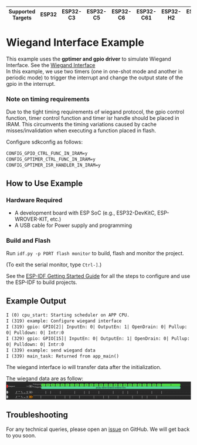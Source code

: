 | Supported Targets | ESP32 | ESP32-C3 | ESP32-C5 | ESP32-C6 | ESP32-C61 | ESP32-H2 | ESP32-H21 | ESP32-H4 | ESP32-P4 | ESP32-S2 | ESP32-S3 |
| ----------------- | ----- | -------- | -------- | -------- | --------- | -------- | --------- | -------- | -------- | -------- | -------- |

# Wiegand Interface Example

This example uses the **gptimer and gpio driver** to simulate Wiegand Interface. See the [Wiegand Interface](https://en.wikipedia.org/wiki/Wiegand_interface)  
In this example, we use two timers (one in one-shot mode and another in periodic mode) to trigger the interrupt and change the output state of the gpio in the interrupt.

### Note on timing requirements

Due to the tight timing requirements of wiegand protocol, the gpio control function, timer control function and timer isr handle should be placed in IRAM. This circumvents the timing variations caused by cache misses/invalidation when executing a function placed in flash.

Configure sdkconfig as follows:

```
CONFIG_GPIO_CTRL_FUNC_IN_IRAM=y
CONFIG_GPTIMER_CTRL_FUNC_IN_IRAM=y
CONFIG_GPTIMER_ISR_HANDLER_IN_IRAM=y

```

## How to Use Example

### Hardware Required

* A development board with ESP SoC (e.g., ESP32-DevKitC, ESP-WROVER-KIT, etc.)
* A USB cable for Power supply and programming

### Build and Flash

Run `idf.py -p PORT flash monitor` to build, flash and monitor the project.

(To exit the serial monitor, type ``Ctrl-]``.)

See the [ESP-IDF Getting Started Guide](https://idf.espressif.com/) for all the steps to configure and use the ESP-IDF to build projects.

## Example Output

```text
I (0) cpu_start: Starting scheduler on APP CPU.
I (319) example: Configure wiegand interface
I (319) gpio: GPIO[2]| InputEn: 0| OutputEn: 1| OpenDrain: 0| Pullup: 0| Pulldown: 0| Intr:0 
I (329) gpio: GPIO[15]| InputEn: 0| OutputEn: 1| OpenDrain: 0| Pullup: 0| Pulldown: 0| Intr:0 
I (339) example: send wiegand data
I (339) main_task: Returned from app_main()
```

The wiegand interface io will transfer data after the initialization. 

The wiegand data are as follow:
<img align="middle" src="img/image.png">

## Troubleshooting

For any technical queries, please open an [issue](https://github.com/espressif/esp-idf/issues) on GitHub. We will get back to you soon.
